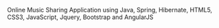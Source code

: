 Online Music Sharing Application using Java, Spring, Hibernate, HTML5, CSS3, JavaScript, Jquery, Bootstrap and AngularJS